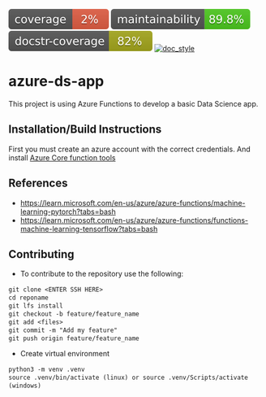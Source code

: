 [![testcoverage](/doc/testcoverage_badge.svg)](/doc/testcoverage.txt)
[![maintainability](/doc/maintainability_badge.svg)](/doc/maintainability.txt)
[![docstring_coverage](/doc/docstringcoverage_badge.svg)](/doc/docstringcoverage.txt)
[![doc_style](https://img.shields.io/badge/%20style-numpy-459db9.svg)](https://numpydoc.readthedocs.io/en/latest/format.html)

# azure-ds-app
This project is using Azure Functions to develop a basic Data Science app.

## Installation/Build Instructions
First you must create an azure account with the correct credentials.
And install [Azure Core function tools](https://learn.microsoft.com/en-us/azure/azure-functions/functions-run-local?tabs=linux%2Cisolated-process%2Cnode-v4%2Cpython-v2%2Chttp-trigger%2Ccontainer-apps&pivots=programming-language-csharp#install-the-azure-functions-core-tools)

## References
* https://learn.microsoft.com/en-us/azure/azure-functions/machine-learning-pytorch?tabs=bash
* https://learn.microsoft.com/en-us/azure/azure-functions/functions-machine-learning-tensorflow?tabs=bash

## Contributing
* To contribute to the repository use the following:
```commandline
git clone <ENTER SSH HERE>
cd reponame
git lfs install
git checkout -b feature/feature_name
git add <files>
git commit -m "Add my feature"
git push origin feature/feature_name
```

* Create virtual environment
```commandline
python3 -m venv .venv
source .venv/bin/activate (linux) or source .venv/Scripts/activate (windows)
```

